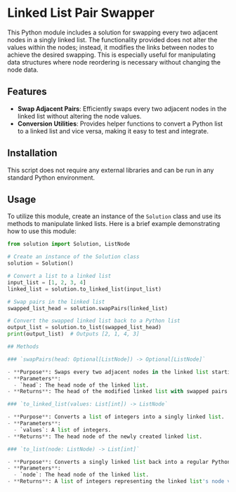 # Linked List Pair Swapper

This Python module includes a solution for swapping every two adjacent nodes in a singly linked list. The functionality provided does not alter the values within the nodes; instead, it modifies the links between nodes to achieve the desired swapping. This is especially useful for manipulating data structures where node reordering is necessary without changing the node data.

## Features

- **Swap Adjacent Pairs**: Efficiently swaps every two adjacent nodes in the linked list without altering the node values.
- **Conversion Utilities**: Provides helper functions to convert a Python list to a linked list and vice versa, making it easy to test and integrate.

## Installation

This script does not require any external libraries and can be run in any standard Python environment.

## Usage

To utilize this module, create an instance of the `Solution` class and use its methods to manipulate linked lists. Here is a brief example demonstrating how to use this module:

```python
from solution import Solution, ListNode

# Create an instance of the Solution class
solution = Solution()

# Convert a list to a linked list
input_list = [1, 2, 3, 4]
linked_list = solution.to_linked_list(input_list)

# Swap pairs in the linked list
swapped_list_head = solution.swapPairs(linked_list)

# Convert the swapped linked list back to a Python list
output_list = solution.to_list(swapped_list_head)
print(output_list)  # Outputs [2, 1, 4, 3]

## Methods

### `swapPairs(head: Optional[ListNode]) -> Optional[ListNode]`

- **Purpose**: Swaps every two adjacent nodes in the linked list starting from the head.
- **Parameters**:
  - `head`: The head node of the linked list.
- **Returns**: The head of the modified linked list with swapped pairs.

### `to_linked_list(values: List[int]) -> ListNode`

- **Purpose**: Converts a list of integers into a singly linked list.
- **Parameters**:
  - `values`: A list of integers.
- **Returns**: The head node of the newly created linked list.

### `to_list(node: ListNode) -> List[int]`

- **Purpose**: Converts a singly linked list back into a regular Python list.
- **Parameters**:
  - `node`: The head node of the linked list.
- **Returns**: A list of integers representing the linked list's node values.
